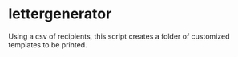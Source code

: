 # lettergenerator
Using a csv of recipients, this script creates a folder of customized templates to be printed.
